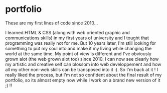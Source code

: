 # portfolio
These are my first lines of code since 2010...

I learned HTML & CSS (along with web oriented graphic and communications skills) in my first years of university and I tought that programming was really not for me.
But 10 years later, I'm still looking for something to put my soul into and make it my living while changing the world at the same time. 
My point of view is different and I've obviously grown alot (the web grown alot too) since 2010. 
I can now see clearly how my artistic and creative self can blossom into web developpement and how all my other non-web skills can be transposed into it :).
So I'm back at it ! 
I really liked the process, but I'm not so confident about the final result of my portfolio, so its almost empty now while I work on a brand new version of it ;) !!
